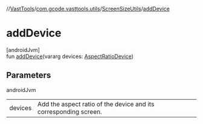 //[VastTools](../../../index.md)/[com.gcode.vasttools.utils](../index.md)/[ScreenSizeUtils](index.md)/[addDevice](add-device.md)

# addDevice

[androidJvm]\
fun [addDevice](add-device.md)(vararg devices: [AspectRatioDevice](../../com.gcode.vasttools.model/-aspect-ratio-device/index.md))

## Parameters

androidJvm

| | |
|---|---|
| devices | Add the aspect ratio of the device and its corresponding screen. |
